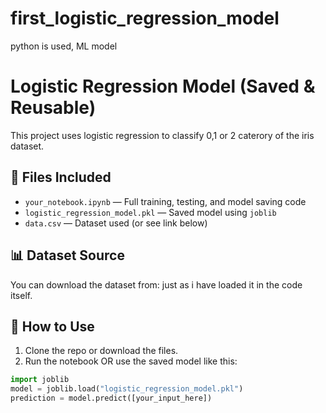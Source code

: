 # first_logistic_regression_model
python is used, ML model
# Logistic Regression Model (Saved & Reusable)

This project uses logistic regression to classify 0,1 or 2 caterory of the iris dataset.

## 📁 Files Included

- `your_notebook.ipynb` — Full training, testing, and model saving code
- `logistic_regression_model.pkl` — Saved model using `joblib`
- `data.csv` — Dataset used (or see link below)

## 📊 Dataset Source

You can download the dataset from:
just as i have loaded it in the code itself.

## 🚀 How to Use

1. Clone the repo or download the files.
2. Run the notebook OR use the saved model like this:

```python
import joblib
model = joblib.load("logistic_regression_model.pkl")
prediction = model.predict([your_input_here])
